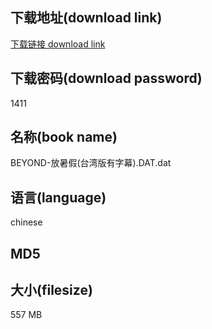 ## 下载地址(download link)
[下载链接 download link](https://voluble-croquembouche-d321dc.netlify.app/?s=BEYOND-%E6%94%BE%E6%9A%91%E5%81%87%28%E5%8F%B0%E6%B9%BE%E7%89%88%E6%9C%89%E5%AD%97%E5%B9%95%29.DAT)

## 下载密码(download password)
1411

## 名称(book name)
BEYOND-放暑假(台湾版有字幕).DAT.dat

## 语言(language)
chinese

## MD5


## 大小(filesize)
557 MB

